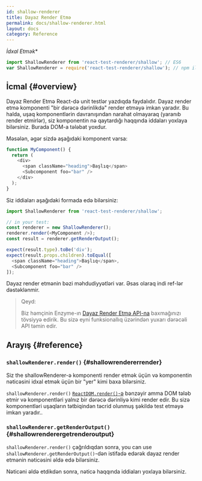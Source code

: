 ```yaml
---
id: shallow-renderer
title: Dayaz Render Etmə
permalink: docs/shallow-renderer.html
layout: docs
category: Reference
---
```


*İdxal Etmək**

```javascript
import ShallowRenderer from 'react-test-renderer/shallow'; // ES6
var ShallowRenderer = require('react-test-renderer/shallow'); // npm ilə ES5
```

## İcmal {#overview}

Dayaz Render Etmə React-də unit testlər yazdıqda faydalıdır. Dayaz render etmə komponenti "bir dərəcə dərinlikdə" render etməyə imkan yaradır. Bu halda, uşaq komponentlərin davranışından narahat olmayaraq (yaranıb render etmirlər), siz komponentin nə qaytardığı haqqında iddaları yoxlaya bilərsiniz. Burada DOM-a tələbat yoxdur.

Məsələn, əgər sizdə aşağıdaki komponent varsa:

```javascript
function MyComponent() {
  return (
    <div>
      <span className="heading">Başlıq</span>
      <Subcomponent foo="bar" />
    </div>
  );
}
```

Siz iddiaları aşağıdaki formada edə bilərsiniz:

```javascript
import ShallowRenderer from 'react-test-renderer/shallow';

// in your test:
const renderer = new ShallowRenderer();
renderer.render(<MyComponent />);
const result = renderer.getRenderOutput();

expect(result.type).toBe('div');
expect(result.props.children).toEqual([
  <span className="heading">Başlıq</span>,
  <Subcomponent foo="bar" />
]);
```

Dayaz render etmənin bəzi məhdudiyyətləri var. Əsas olaraq indi ref-lər dəstəklənmir.

> Qeyd:
>
> Biz həmçinin Enzyme-ın [Dayaz Render Etmə API-na](https://airbnb.io/enzyme/docs/api/shallow.html) baxmağınızı tövsiyyə edirik. Bu sizə eyni funksionallıq üzərindən  yuxarı dərəcəli API təmin edir.

## Arayış {#reference}

### `shallowRenderer.render()` {#shallowrendererrender}

Siz the shallowRenderer-ə komponenti render etmək üçün və komponentin nəticəsini idxal etmək üçün bir "yer" kimi baxa bilərsiniz.

`shallowRenderer.render()` [`ReactDOM.render()`-ə](/docs/react-dom.html#render) bənzəyir amma DOM tələb etmir və komponentləri yalnız bir dərəcə dərinliyə kimi render edir. Bu sizə komponentləri uşaqların tətbiqindən təcrid olunmuş şəkildə test etməyə imkan yaradır..

### `shallowRenderer.getRenderOutput()` {#shallowrenderergetrenderoutput}

`shallowRenderer.render()` çağrıldıqdan sonra, you can use `shallowRenderer.getRenderOutput()`-dən istifadə edərək dayaz render etmənin nəticəsini əldə edə bilərsiniz.

Nəticəni əldə etdikdən sonra, nəticə haqqında iddiaları yoxlaya bilərsiniz.
